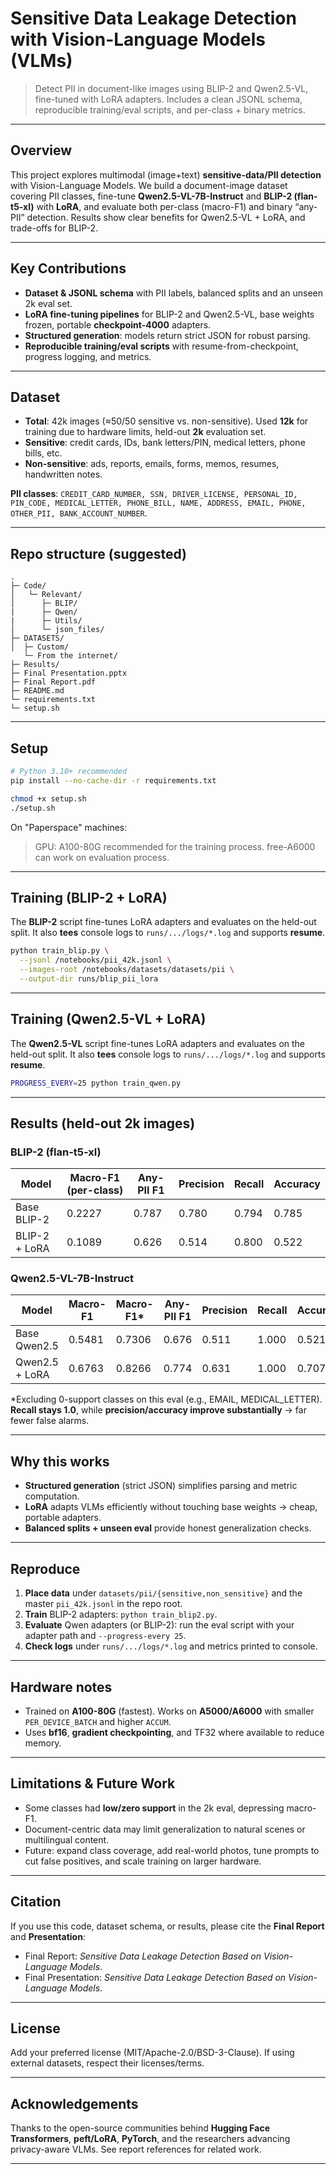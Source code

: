 # Sensitive Data Leakage Detection with Vision-Language Models (VLMs)

> Detect PII in document-like images using BLIP-2 and Qwen2.5-VL, fine-tuned with LoRA adapters. Includes a clean JSONL schema, reproducible training/eval scripts, and per-class + binary metrics. &#x20;

---

## Overview

This project explores multimodal (image+text) **sensitive-data/PII detection** with Vision-Language Models. We build a document-image dataset covering PII classes, fine-tune **Qwen2.5-VL-7B-Instruct** and **BLIP-2 (flan-t5-xl)** with **LoRA**, and evaluate both per-class (macro-F1) and binary “any-PII” detection. Results show clear benefits for Qwen2.5-VL + LoRA, and trade-offs for BLIP-2. &#x20;

---

## Key Contributions

* **Dataset & JSONL schema** with PII labels, balanced splits and an unseen 2k eval set.&#x20;
* **LoRA fine-tuning pipelines** for BLIP-2 and Qwen2.5-VL, base weights frozen, portable **checkpoint-4000** adapters.&#x20;
* **Structured generation**: models return strict JSON for robust parsing.&#x20;
* **Reproducible training/eval scripts** with resume-from-checkpoint, progress logging, and metrics.&#x20;

---

## Dataset

* **Total**: 42k images (≈50/50 sensitive vs. non-sensitive). Used **12k** for training due to hardware limits, held-out **2k** evaluation set.
* **Sensitive**: credit cards, IDs, bank letters/PIN, medical letters, phone bills, etc.
* **Non-sensitive**: ads, reports, emails, forms, memos, resumes, handwritten notes.

**PII classes**: `CREDIT_CARD_NUMBER, SSN, DRIVER_LICENSE, PERSONAL_ID, PIN_CODE, MEDICAL_LETTER, PHONE_BILL, NAME, ADDRESS, EMAIL, PHONE, OTHER_PII, BANK_ACCOUNT_NUMBER`.&#x20;

---

## Repo structure (suggested)

```
.
├─ Code/
│   └─ Relevant/
│      ├─ BLIP/
|      ├─ Qwen/
|      ├─ Utils/
│      └─ json_files/
├─ DATASETS/
│  ├─ Custom/
   └─ From the internet/
├─ Results/
├─ Final Presentation.pptx
├─ Final Report.pdf
├─ README.md
└─ requirements.txt
└─ setup.sh
```

---

## Setup

```bash
# Python 3.10+ recommended
pip install --no-cache-dir -r requirements.txt

chmod +x setup.sh
./setup.sh
```

On "Paperspace" machines:
> GPU: A100-80G recommended for the training process.
> free-A6000 can work on evaluation process. 

---

## Training (BLIP-2 + LoRA)

The **BLIP-2** script fine-tunes LoRA adapters and evaluates on the held-out split. It also **tees** console logs to `runs/.../logs/*.log` and supports **resume**.

```bash
python train_blip.py \
  --jsonl /notebooks/pii_42k.jsonl \
  --images-root /notebooks/datasets/datasets/pii \
  --output-dir runs/blip_pii_lora 
```

---

## Training (Qwen2.5-VL + LoRA)

The **Qwen2.5-VL** script fine-tunes LoRA adapters and evaluates on the held-out split. It also **tees** console logs to `runs/.../logs/*.log` and supports **resume**.

```bash
PROGRESS_EVERY=25 python train_qwen.py
```

---

## Results (held-out 2k images)

### BLIP-2 (flan-t5-xl)

| Model         | Macro-F1 (per-class) | Any-PII F1 | Precision | Recall | Accuracy |
| ------------- | -------------------- | ---------- | --------- | ------ | -------- |
| Base BLIP-2   | 0.2227               | 0.787      | 0.780     | 0.794  | 0.785    |
| BLIP-2 + LoRA | 0.1089               | 0.626      | 0.514     | 0.800  | 0.522    |

### Qwen2.5-VL-7B-Instruct

| Model          | Macro-F1 | Macro-F1\* | Any-PII F1 | Precision | Recall | Accuracy |
| -------------- | -------- | ---------- | ---------- | --------- | ------ | -------- |
| Base Qwen2.5   | 0.5481   | 0.7306     | 0.676      | 0.511     | 1.000  | 0.521    |
| Qwen2.5 + LoRA | 0.6763   | 0.8266     | 0.774      | 0.631     | 1.000  | 0.707    |

\*Excluding 0-support classes on this eval (e.g., EMAIL, MEDICAL\_LETTER). **Recall stays 1.0**, while **precision/accuracy improve substantially** → far fewer false alarms. &#x20;

---

## Why this works

* **Structured generation** (strict JSON) simplifies parsing and metric computation.
* **LoRA** adapts VLMs efficiently without touching base weights → cheap, portable adapters.
* **Balanced splits + unseen eval** provide honest generalization checks.&#x20;

---

## Reproduce

1. **Place data** under `datasets/pii/{sensitive,non_sensitive}` and the master `pii_42k.jsonl` in the repo root.
2. **Train** BLIP-2 adapters: `python train_blip2.py`.
3. **Evaluate** Qwen adapters (or BLIP-2): run the eval script with your adapter path and `--progress-every 25`.
4. **Check logs** under `runs/.../logs/*.log` and metrics printed to console.

---

## Hardware notes

* Trained on **A100-80G** (fastest). Works on **A5000/A6000** with smaller `PER_DEVICE_BATCH` and higher `ACCUM`.
* Uses **bf16**, **gradient checkpointing**, and TF32 where available to reduce memory.&#x20;

---

## Limitations & Future Work

* Some classes had **low/zero support** in the 2k eval, depressing macro-F1.
* Document-centric data may limit generalization to natural scenes or multilingual content.
* Future: expand class coverage, add real-world photos, tune prompts to cut false positives, and scale training on larger hardware.&#x20;

---

## Citation

If you use this code, dataset schema, or results, please cite the **Final Report** and **Presentation**:

* Final Report: *Sensitive Data Leakage Detection Based on Vision-Language Models*.&#x20;
* Final Presentation: *Sensitive Data Leakage Detection Based on Vision-Language Models*.&#x20;

---

## License

Add your preferred license (MIT/Apache-2.0/BSD-3-Clause). If using external datasets, respect their licenses/terms.

---

## Acknowledgements

Thanks to the open-source communities behind **Hugging Face Transformers**, **peft/LoRA**, **PyTorch**, and the researchers advancing privacy-aware VLMs. See report references for related work.&#x20;

---
